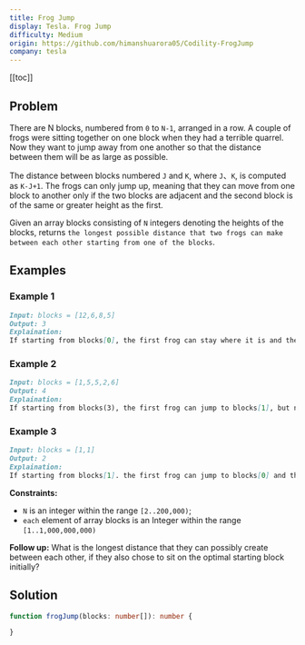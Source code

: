 ```yaml
---
title: Frog Jump
display: Tesla. Frog Jump
difficulty: Medium
origin: https://github.com/himanshuarora05/Codility-FrogJump
company: tesla
---
```


[[toc]]

## Problem

There are N blocks, numbered from `0` to `N-1`, arranged in a row. A couple of frogs were sitting together on one block when they had a terrible quarrel. Now they want to jump away from one another so that the distance between them will be as large as possible.

The distance between blocks numbered `J` and `K`, where `J`、`K`, is computed as `K-J+1`. The frogs can only jump up, meaning that they can move from one block to another only if the two blocks are adjacent and the second block is of the same or greater height as the first.

Given an array blocks consisting of `N` integers denoting the heights of the blocks, returns `the longest possible distance that two frogs can make between each other starting from one of the blocks`.

## Examples

### Example 1

```md
Input: blocks = [12,6,8,5]
Output: 3
Explaination:
If starting from blocks[0], the first frog can stay where it is and the second frog can jump to blocks[2] (but not to blocks[3]).
```

### Example 2

```md
Input: blocks = [1,5,5,2,6]
Output: 4
Explaination:
If starting from blocks(3), the first frog can jump to blocks[1], but not blocks[0], and the second frog can jump to blocks[4].
```

### Example 3

```md
Input: blocks = [1,1]
Output: 2
Explaination:
If starting from blocks[1]. the first frog can jump to blocks[0] and the second frog can stay where it is. Starting from blocks[0] would result in the same distance.
```

**Constraints:**

- `N` is an integer within the range `[2..200,000)`;
- `each` element of array blocks is an Integer within the range `[1..1,000,000,000)`

**Follow up:** What is the longest distance that they can possibly create between each other, if they also chose to sit on the optimal starting block initially?

## Solution

```ts
function frogJump(blocks: number[]): number {

}
```

